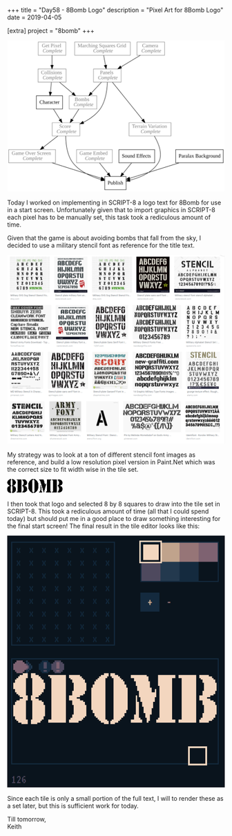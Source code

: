 +++
title = "Day58 - 8Bomb Logo"
description = "Pixel Art for 8Bomb Logo"
date = 2019-04-05

[extra]
project = "8bomb"
+++

![Todo](./todo.svg)

Today I worked on implementing in SCRIPT-8 a logo text for 8Bomb for use in a
start screen. Unfortunately given that to import graphics in SCRIPT-8 each pixel
has to be manually set, this task took a rediculous amount of time.

Given that the game is about avoiding bombs that fall from the sky, I decided to
use a military stencil font as reference for the title text. 

![Font Reference](FontReference.png)

My strategy was to look at a ton of different stencil font images as reference,
and build a low resolution pixel version in Paint.Net which was the correct size
to fit width wise in the tile set.

![Full Logo](FullLogo.png)

I then took that logo and selected 8 by 8 squares to draw into the tile set in
SCRIPT-8. This took a rediculous amount of time (all that I could spend today)
but should put me in a good place to draw something interesting for the final
start screen! The final result in the tile editor looks like this:

![Finished In Script8](FinishedInScript8.png)

Since each tile is only a small portion of the full text, I will to render these
as a set later, but this is sufficient work for today.

Till tomorrow,  
Keith
